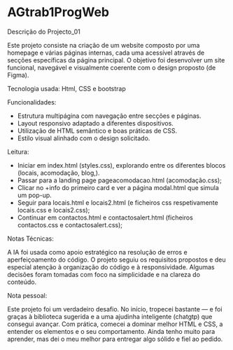 # AGtrab1ProgWeb
Descrição do Projecto_01

Este projeto consiste na criação de um website composto por uma homepage e várias páginas internas, cada uma acessível através de secções específicas da página principal. O objetivo foi desenvolver um site funcional, navegável e visualmente coerente com o design proposto (de Figma).

Tecnologia usada: Html, CSS e bootstrap

Funcionalidades: 
- Estrutura multipágina com navegação entre secções e páginas.
- Layout responsivo adaptado a diferentes dispositivos.
- Utilização de HTML semântico e boas práticas de CSS.
- Estilo visual alinhado com o design solicitado.

Leitura:
- Iniciar em index.html (styles.css), explorando entre os diferentes blocos (locais, acomodação, blog,).
- Passar para a landing page pageacomodacao.html (acomodação.css);
- Clicar no +info do primeiro card e ver a página modal.html que simula um pop-up.
- Seguir para locais.html e locais2.html (e ficheiros css respetivamente locais.css e locais2.css);
- Continuar em contactos.html e contactosalert.html (ficheiros contactos.css e contactosalert.css);

Notas Técnicas:

A IA foi usada como apoio estratégico na resolução de erros e aperfeiçoamento do código.
O projeto seguiu os requisitos propostos e deu especial atenção à organização do código e à responsividade.
Algumas decisões foram tomadas com foco na simplicidade e na clareza do conteúdo.

Nota pessoal: 

Este projeto foi um verdadeiro desafio. No início, tropecei bastante — e foi graças à biblioteca sugerida e a uma ajudinha inteligente (chatgtp) que consegui avançar.
Com prática, comecei a dominar melhor HTML e CSS, a entender os elementos e o seu comportamento. Ainda tenho muito para aprender, mas dei o meu melhor para entregar algo sólido e fiel ao pedido.

